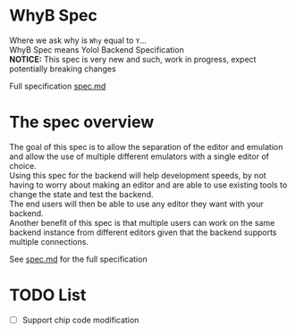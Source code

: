 # WhyB Spec
Where we ask why is `Why` equal to `Y`...  
WhyB Spec means Yolol Backend Specification  
**NOTICE:** This spec is very new and such, work in progress, expect potentially breaking changes  

Full specification [spec.md](spec.md)  

# The spec overview
The goal of this spec is to allow the separation of the editor and emulation and allow the use of multiple different emulators with a single editor of choice.  
Using this spec for the backend will help development speeds, by not having to worry about making an editor and are able to use existing tools to change the state and test the backend.  
The end users will then be able to use any editor they want with your backend.  
Another benefit of this spec is that multiple users can work on the same backend instance from different editors given that the backend supports multiple connections.  

See [spec.md](spec.md) for the full specification  

# TODO List
- [ ] Support chip code modification
